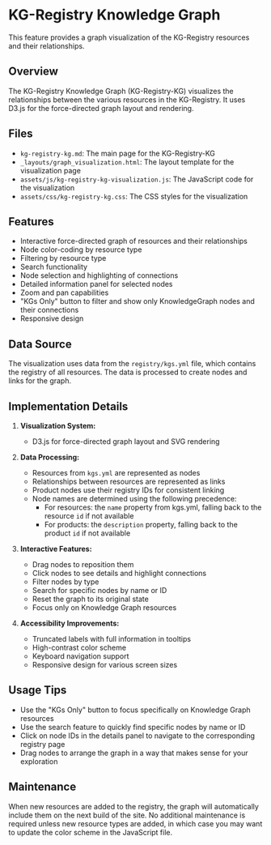 # KG-Registry Knowledge Graph

This feature provides a graph visualization of the KG-Registry resources and their relationships.

## Overview

The KG-Registry Knowledge Graph (KG-Registry-KG) visualizes the relationships between the various resources in the KG-Registry. It uses D3.js for the force-directed graph layout and rendering.

## Files

- `kg-registry-kg.md`: The main page for the KG-Registry-KG
- `_layouts/graph_visualization.html`: The layout template for the visualization page
- `assets/js/kg-registry-kg-visualization.js`: The JavaScript code for the visualization
- `assets/css/kg-registry-kg.css`: The CSS styles for the visualization

## Features

- Interactive force-directed graph of resources and their relationships
- Node color-coding by resource type
- Filtering by resource type
- Search functionality
- Node selection and highlighting of connections
- Detailed information panel for selected nodes
- Zoom and pan capabilities
- "KGs Only" button to filter and show only KnowledgeGraph nodes and their connections
- Responsive design

## Data Source

The visualization uses data from the `registry/kgs.yml` file, which contains the registry of all resources. The data is processed to create nodes and links for the graph.

## Implementation Details

1. **Visualization System:**
   - D3.js for force-directed graph layout and SVG rendering

2. **Data Processing:**
   - Resources from `kgs.yml` are represented as nodes
   - Relationships between resources are represented as links
   - Product nodes use their registry IDs for consistent linking
   - Node names are determined using the following precedence:
     - For resources: the `name` property from kgs.yml, falling back to the resource `id` if not available
     - For products: the `description` property, falling back to the product `id` if not available

3. **Interactive Features:**
   - Drag nodes to reposition them
   - Click nodes to see details and highlight connections
   - Filter nodes by type
   - Search for specific nodes by name or ID
   - Reset the graph to its original state
   - Focus only on Knowledge Graph resources

4. **Accessibility Improvements:**
   - Truncated labels with full information in tooltips
   - High-contrast color scheme
   - Keyboard navigation support
   - Responsive design for various screen sizes

## Usage Tips

- Use the "KGs Only" button to focus specifically on Knowledge Graph resources
- Use the search feature to quickly find specific nodes by name or ID
- Click on node IDs in the details panel to navigate to the corresponding registry page
- Drag nodes to arrange the graph in a way that makes sense for your exploration

## Maintenance

When new resources are added to the registry, the graph will automatically include them on the next build of the site. No additional maintenance is required unless new resource types are added, in which case you may want to update the color scheme in the JavaScript file.
